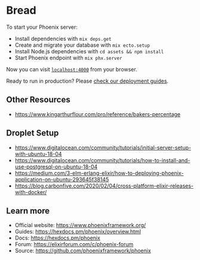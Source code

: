 # Bread

To start your Phoenix server:

  * Install dependencies with `mix deps.get`
  * Create and migrate your database with `mix ecto.setup`
  * Install Node.js dependencies with `cd assets && npm install`
  * Start Phoenix endpoint with `mix phx.server`

Now you can visit [`localhost:4000`](http://localhost:4000) from your browser.

Ready to run in production? Please [check our deployment guides](https://hexdocs.pm/phoenix/deployment.html).

## Other Resources
  * https://www.kingarthurflour.com/pro/reference/bakers-percentage

## Droplet Setup
  * https://www.digitalocean.com/community/tutorials/initial-server-setup-with-ubuntu-18-04
  * https://www.digitalocean.com/community/tutorials/how-to-install-and-use-postgresql-on-ubuntu-18-04
  * https://medium.com/3-elm-erlang-elixir/how-to-deploying-phoenix-application-on-ubuntu-293645f38145
  * https://blog.carbonfive.com/2020/02/04/cross-platform-elixir-releases-with-docker/

## Learn more

  * Official website: https://www.phoenixframework.org/
  * Guides: https://hexdocs.pm/phoenix/overview.html
  * Docs: https://hexdocs.pm/phoenix
  * Forum: https://elixirforum.com/c/phoenix-forum
  * Source: https://github.com/phoenixframework/phoenix
